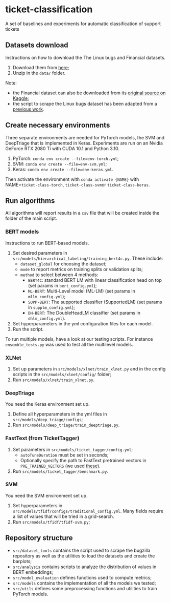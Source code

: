 # ticket-classification

A set of baselines and experiments for automatic classification of support tickets

## Datasets download

Instructions on how to download the The Linux bugs and Financial datasets.

1. Download them from [here](https://drive.google.com/file/d/119JPHB8iizeMI2C69iN2VqpXmARoyUIk/view?usp=sharing);
2. Unzip in the `data/` folder.

Note:

- the Financial dataset can also be downloaded from its [original source on Kaggle](https://www.kaggle.com/datasets/venkatasubramanian/automatic-ticket-classification);
- the script to scrape the Linux bugs dataset has been adapted from a [previous work](https://github.com/Forethought-Technologies/ieee-dsmp-2018-paper).

## Create necessary environments

Three separate environments are needed for PyTorch models, the SVM and DeepTriage that is implemented in Keras. Experiments are run on an Nvidia GeForce RTX 2080 Ti with CUDA 10.1
and Python 3.10.

1. PyTorch: `conda env create --file=env-torch.yml`;
2. SVM: `conda env create --file=env-svm.yml`;
3. Keras: `conda env create --file=env-keras.yml`.

Then activate the environment with `conda activate {NAME}` with NAME=`ticket-class-torch`, `ticket-class-svm`or `ticket-class-keras`.

## Run algorithms

All algorithms will report results in a `csv` file that will be created inside the folder of the main script.

### BERT models

Instructions to run BERT-based models.

1. Set desired parameters in `src/models/hierarchical_labeling/training_bert4c.py`. These include:
    - `dataset_global` for choosing the dataset;
    - `mode` to report metrics on training splits or validation splits;
    - `method` to select between 4 methods:
        - `BERT4C`: standard BERT LM with linear classification head on top (set params in `bert_config.yml`);
        - `ML-BERT`: Multi-Level model (ML-LM) (set params in `mllm_config.yml`);
        - `SUPP-BERT`: The supported classifier (SupportedLM) (set params in `supplm_config.yml`);
        - `DH-BERT`: The DoubleHeadLM classifier (set params in `dhlm_config.yml`).
2. Set hyperparameters in the yml configuration files for each model.
3. Run the script.

To run multiple models, have a look at our testing scripts. For instance `ensemble_tests.py` was used to test all the multilevel models.

### XLNet

1. Set up parameters in `src/models/xlnet/train_xlnet.py` and in the config scripts in the `src/models/xlnet/config/` folder;
2. Run `src/models/xlnet/train_xlnet.py`.

### DeepTriage

You need the Keras environment set up.

1. Define all hyperparameters in the yml files in `src/models/deep_triage/configs`;
2. Run `src/models/deep_triage/train_deeptriage.py`.

### FastText (from TicketTagger)

1. Set parameters in `src/models/ticket_tagger/config.yml`;
    - `autoTuneDuration` must be set in seconds;
    - Optionally specify the path to FastText pretrained vectors in `PRE_TRAINED_VECTORS` (we used [these](https://fasttext.cc/docs/en/crawl-vectors.html#models)).
2. Run `src/models/ticket_tagger/benchmark.py`.

### SVM

You need the SVM environment set up.

1. Set hyperparameters in `src/models/tfidf/configs/traditional_config.yml`. Many fields require a list of values that will be tried in a grid-search.
2. Run `src/models/tfidf/tfidf-svm.py`;

## Repository structure

- `src/dataset_tools` contains the script used to scrape the bugzilla repository as well as the utilities to load the datasets and create the barplots;
- `src/analysis` contains scripts to analyze the distribution of values in BERT embeddings;
- `src/model_evaluation` defines functions used to compute metrics;
- `src/models` contains the implementation of all the models we tested;
- `src/utils` defines some preprocessing functions and utilities to train PyTorch models. 